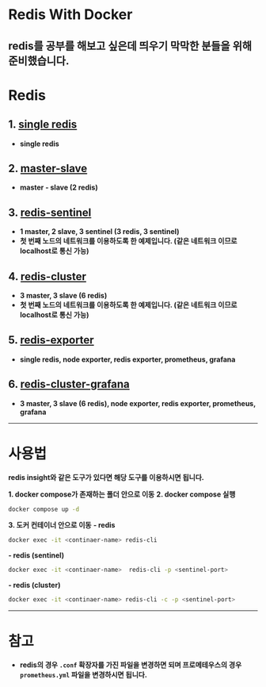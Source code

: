 # Redis With Docker

**redis를 공부를 해보고 싶은데 띄우기 막막한 분들을 위해 준비했습니다.**
---

# Redis

## 1. [single redis](https://github.com/GreenTea9227/redis-practice/tree/main/redis)

- **single redis**

## 2. [master-slave](https://github.com/GreenTea9227/redis-practice/tree/main/master-slave)

- **master - slave (2 redis)**

## 3. [redis-sentinel](https://github.com/GreenTea9227/redis-practice/tree/main/redis-sentinel)

- **1 master, 2 slave, 3 sentinel (3 redis, 3 sentinel)**
- **첫 번째 노드의 네트워크를 이용하도록 한 예제입니다. (같은 네트워크 이므로 localhost로 통신 가능)**

## 4. [redis-cluster](https://github.com/GreenTea9227/redis-practice/tree/main/redis-cluster)

- **3 master, 3 slave (6 redis)**
- **첫 번째 노드의 네트워크를 이용하도록 한 예제입니다. (같은 네트워크 이므로 localhost로 통신 가능)**

## 5. [redis-exporter](https://github.com/GreenTea9227/redis-practice/tree/main/redis-exporter)

- **single redis, node exporter, redis exporter, prometheus, grafana**

## 6. [redis-cluster-grafana](https://github.com/GreenTea9227/redis-practice/tree/main/redis-cluster-grafana)

- **3 master, 3 slave (6 redis), node exporter, redis exporter, prometheus, grafana**

---

# 사용법

**redis insight와 같은 도구가 있다면 해당 도구를 이용하시면 됩니다.**

**1. docker compose가 존재하는 폴더 안으로 이동**
**2. docker compose 실행**
```bash
docker compose up -d
```

**3. 도커 컨테이너 안으로 이동**
**- redis**
     
```bash
docker exec -it <continaer-name> redis-cli
```

**- redis (sentinel)**
```bash
docker exec -it <continaer-name>  redis-cli -p <sentinel-port>
```

**- redis (cluster)**
```bash
docker exec -it <continaer-name> redis-cli -c -p <sentinel-port>
```

---

# 참고
- **redis의 경우 `.conf` 확장자를 가진 파일을 변경하면 되며 프로메테우스의 경우 `prometheus.yml` 파일을 변경하시면 됩니다.**



